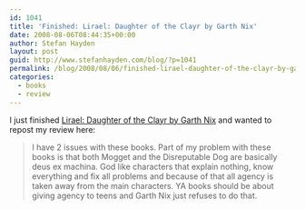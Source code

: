 ```yaml
---
id: 1041
title: 'Finished: Lirael: Daughter of the Clayr by Garth Nix'
date: 2008-08-06T08:44:35+00:00
author: Stefan Hayden
layout: post
guid: http://www.stefanhayden.com/blog/?p=1041
permalink: /blog/2008/08/06/finished-lirael-daughter-of-the-clayr-by-garth-nix/
categories:
  - books
  - review
---
```

I just finished <a href="http://www.booksiamreading.com/stefanhayden/book/1171219760">Lirael: Daughter of the Clayr by Garth Nix</a> and wanted to repost my review here:

<blockquote>
I have 2 issues with these books. Part of my problem with these books is that both Mogget and the Disreputable Dog are basically deus ex machina. God like characters that explain nothing, know everything and fix all problems and because of that all agency is taken away from the main characters. YA books should be about giving agency to teens and Garth Nix just refuses to do that.</blockquote>
